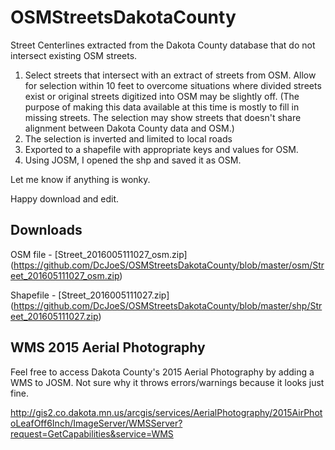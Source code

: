 # OSMStreetsDakotaCounty
Street Centerlines extracted from the Dakota County database that do not intersect existing OSM streets.
1. Select streets that intersect with an extract of streets from OSM.  Allow for selection within 10 feet to overcome situations where divided streets exist or original streets digitized into OSM may be slightly off.  (The purpose of making this data available at this time is mostly to fill in missing streets.  The selection may show streets that doesn't share alignment between Dakota County data and OSM.)
2. The selection is inverted and limited to local roads
3. Exported to a shapefile with appropriate keys and values for OSM.
4. Using JOSM, I opened the shp and saved it as OSM.

Let me know if anything is wonky.

Happy download and edit.

## Downloads
OSM file - [Street_2016005111027_osm.zip] (https://github.com/DcJoeS/OSMStreetsDakotaCounty/blob/master/osm/Street_201605111027_osm.zip)

Shapefile - [Street_2016005111027.zip] (https://github.com/DcJoeS/OSMStreetsDakotaCounty/blob/master/shp/Street_201605111027.zip)

## WMS 2015 Aerial Photography
Feel free to access Dakota County's 2015 Aerial Photography by adding a WMS to JOSM.  Not sure why it throws errors/warnings because it looks just fine.

 http://gis2.co.dakota.mn.us/arcgis/services/AerialPhotography/2015AirPhotoLeafOff6Inch/ImageServer/WMSServer?request=GetCapabilities&service=WMS


